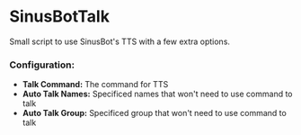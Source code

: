 # SinusBotTalk
Small script to use SinusBot's TTS with a few extra options.


### Configuration:

 - **Talk Command:** The command for TTS
 - **Auto Talk Names:** Specificed names that won't need to use command to talk
 - **Auto Talk Group:** Specificed group that won't need to use command to talk